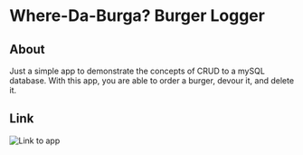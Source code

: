 # Where-Da-Burga? Burger Logger

## About

Just a simple app to demonstrate the concepts of CRUD to a mySQL database. With this app, you are able to order a burger, devour it, and delete it.

## Link
  
  ![Link to app](https://stormy-escarpment-48830.herokuapp.com)
  
